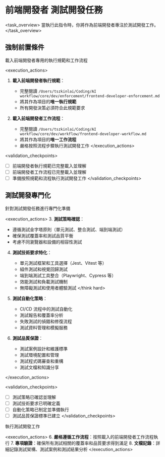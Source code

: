 # 前端開發者 測試開發任務

<task_overview>
當執行此指令時，你將作為前端開發者專注於測試開發工作。
</task_overview>

## 強制前置條件

<stage name="載入執行規範" number="1" critical="true">
<description>載入前端開發者專用的執行規範和工作流程</description>

<execution_actions>
1. **載入前端開發者執行規範**：
   - 完整閱讀 `/Users/tszkinlai/Coding/AI workflow/core/dev/enforcement/frontend-developer-enforcement.md`
   - 將其作為項目的**唯一執行規範**
   - 所有開發決策必須符合此規範要求

2. **載入前端開發者工作流程**：
   - 完整閱讀 `/Users/tszkinlai/Coding/AI workflow/core/dev/workflow/frontend-developer-workflow.md`
   - 將其作為項目的**唯一工作流程**
   - 嚴格按照流程步驟執行測試開發工作
</execution_actions>

<validation_checkpoints>
- [ ] 前端開發者執行規範已完整載入並理解
- [ ] 前端開發者工作流程已完整載入並理解
- [ ] 準備按照規範和流程執行測試開發工作
</validation_checkpoints>
</stage>

## 測試開發專門化

<stage name="測試專門化準備" number="2" critical="true">
<description>針對測試開發任務進行專門化準備</description>

<execution_actions>
3. **測試策略確認**：
   <think>
   - 遵循測試金字塔原則（單元測試、整合測試、端到端測試）
   - 確保測試覆蓋率和測試品質平衡
   - 考慮不同瀏覽器和設備的相容性測試
   </think>

4. **測試技術要求特化**：
   <think hard>
   - 單元測試框架和工具選擇（Jest、Vitest 等）
   - 組件測試和視覺回歸測試
   - 端到端測試工具整合（Playwright、Cypress 等）
   - 效能測試和負載測試機制
   - 無障礙測試和使用者體驗測試
   </think hard>

5. **測試自動化策略**：
   <think>
   - CI/CD 流程中的測試自動化
   - 測試報告和覆蓋率分析
   - 失敗測試的偵錯和修復流程
   - 測試資料管理和模擬服務
   </think>

6. **測試品質保證**：
   <think>
   - 測試案例設計和維護標準
   - 測試環境配置和管理
   - 測試程式碼審查和重構
   - 測試文檔和知識分享
   </think>
</execution_actions>

<validation_checkpoints>
- [ ] 測試策略已確認並理解
- [ ] 測試技術要求已明確定義
- [ ] 自動化策略已制定並準備執行
- [ ] 測試品質保證標準已建立
</validation_checkpoints>
</stage>

<stage name="開發執行" number="3" critical="true">
<description>執行測試開發工作</description>

<execution_actions>
6. **嚴格遵循工作流程**：按照載入的前端開發者工作流程執行
7. **專項驗證**：確保所有測試相關的覆蓋率和品質要求得到滿足
8. **文檔記錄**：詳細記錄測試架構、測試案例和測試結果分析
</execution_actions>
</stage>